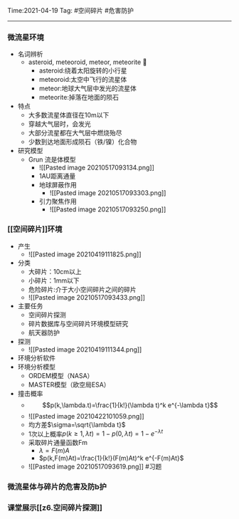 
Time:2021-04-19
Tag: #空间碎片 #危害防护

---
### 微流星环境
- 名词辨析
	- asteroid, meteoroid, meteor, meteorite 
		- asteroid:绕着太阳旋转的小行星
		- meteoroid:太空中飞行的流星体
		- meteor:地球大气层中发光的流星体
		- meteorite:掉落在地面的陨石
- 特点
	- 大多数流星体直径在10m以下
	- 穿越大气层时，会发光
	- 大部分流星都在大气层中燃烧殆尽
	- 少数到达地面形成陨石（铁/镍）化合物
- 研究模型
	- Grun 流是体模型
		- ![[Pasted image 20210517093134.png]]
		- 1AU距离通量
		- 地球屏蔽作用
			- ![[Pasted image 20210517093303.png]]
		- 引力聚焦作用
			- ![[Pasted image 20210517093250.png]]
### [[空间碎片]]环境
- 产生
	- ![[Pasted image 20210419111825.png]]
- 分类
	- 大碎片：10cm以上 
	- 小碎片：1mm以下
	- 危险碎片:介于大小空间碎片之间的碎片
	- ![[Pasted image 20210517093433.png]]
- 主要任务
	- 空间碎片探测
	- 碎片数据库与空间碎片环境模型研究
	- 航天器防护
- 探测
	- ![[Pasted image 20210419111344.png]]
- 环境分析软件
- 环境分析模型
	- ORDEM模型（NASA）
	- MASTER模型（欧空局ESA）
- 撞击概率
	- $$p(k,\lambda.t)=\frac{1}{k!}(\lambda t)^k e^{-\lambda t}$$
	- ![[Pasted image 20210422101059.png]]
	- 均方差$\sigma=\sqrt{\lambda t}$
	- 1次以上概率$p(k \geq 1, \lambda t)=1-p(0, \lambda t)=1-e^{-\lambda t}$
	- 采取碎片通量函数Fm
		- $\lambda =F(m)A$
		- $p(k,F(m)At)=\frac{1}{k!}(F(m)At)^k e^{-F(m)At}$
	- ![[Pasted image 20210517093619.png]] #习题

### 微流星体与碎片的危害及防b护
### 课堂展示[[z6.空间碎片探测]]